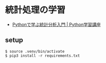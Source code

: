 # 統計処理の学習

* [Pythonで学ぶ統計分析入門 | Python学習講座](https://www.python.ambitious-engineer.com/archives/2100)

## setup

```
$ source .venv/bin/activate
$ pip3 install -r requirements.txt
```
